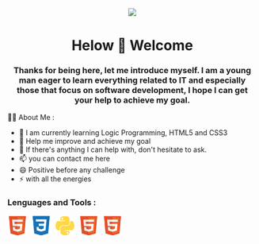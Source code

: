 <div id="header" align="center">  
            <img src="https://media.giphy.com/media/ZVik7pBtu9dNS/giphy.gif" width="200"/>
            <h1 align="center"> Helow 👋 Welcome </h1>
            <h3 align="center"> Thanks for being here, let me introduce myself. I am a young man eager to learn everything related to IT and especially those that focus  on software development, I hope I can get your help to achieve my goal. </h3>
</div>



👨‍💻 About Me :

- 🌱 I am currently learning Logic Programming, HTML5 and CSS3
- 🤔 Help me improve and achieve my goal
- 💬 If there's anything I can help with, don't hesitate to ask.
- 📫 you can contact me here
- 😄 Positive before any challenge
- ⚡ with all the energies


<div aling="left">
            <h3> Lenguages and Tools : </h3>
            <div>
              <img src="https://github.com/devicons/devicon/blob/master/icons/html5/html5-original.svg" title="HTML5" alt"HTML" width="40" height="40"/>&nbsp;
              <img src="https://github.com/devicons/devicon/blob/master/icons/css3/css3-plain.svg" title="CSS3" alt"CSS" width="40" height="40"/>&nbsp;
              <img src="https://github.com/devicons/devicon/blob/master/icons/python/python-plain.svg" title="PYTHON" alt"PYTHON" width="40" height="40"/>&nbsp;
              <img src="https://github.com/devicons/devicon/blob/master/icons/html5/html5-original.svg" title="HTML5" alt"HTML" width="40" height="40"/>&nbsp;
              <img src="https://github.com/devicons/devicon/blob/master/icons/html5/html5-original.svg" title="HTML5" alt"HTML" width="40" height="40"/>&nbsp;
            </div>
</div>
             
